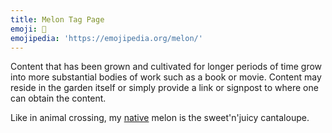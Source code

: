 ```yaml
---
title: Melon Tag Page
emoji: 🍈
emojipedia: 'https://emojipedia.org/melon/'
---
```

Content that has been grown and cultivated for longer periods of time grow into more substantial bodies of work such as a book or movie. Content may reside in the garden itself or simply provide a link or signpost to where one can obtain the content.

Like in animal crossing, my [native](https://animalcrossing.fandom.com/wiki/Fruit#Native_Fruits) melon is the sweet'n'juicy cantaloupe. 
